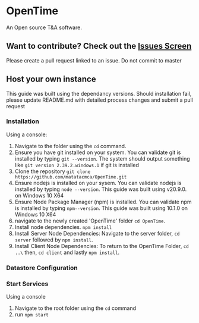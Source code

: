 # OpenTime
An Open source T&amp;A software.

## Want to contribute? Check out the [Issues Screen](https://github.com/matatacmca/OpenTime/issues)
Please create a pull request linked to an issue. Do not commit to master

## Host your own instance
This guide was built using the dependancy versions. Should installation fail, please update README.md with detailed process changes and submit a pull request

### Installation
Using a console:
1. Navigate to the folder using the `cd` command.
2. Ensure you have git installed on your system. You can validate git is installed by typing `git --version`. The system should output something like `git version 2.39.2.windows.1` if git is installed
3. Clone the repository `git clone https://github.com/matatacmca/OpenTime.git`
4. Ensure nodejs is installed on your sysem. You can validate nodejs is installed by typing `node --version`. This guide was built using v20.9.0. on Windows 10 X64
5. Ensure Node Package Manager (npm) is installed. You can validate npm is installed by typing `npm--version`. This guide was built using 10.1.0 on Windows 10 X64
6. navigate to the newly created 'OpenTime' folder `cd OpenTime`.
7. Install node dependencies. `npm install`
8. Install Server Node Dependencies: Navigate to the server folder, `cd  server` followed by `npm install`.
9. Install Client Node Dependencies: To return to the OpenTime Folder,  `cd ..\` then, `cd client` and lastly `npm install`.

### Datastore Configuration

### Start Services
Using a console
1. Navigate to the root folder using the `cd` command
2. run `npm start`
